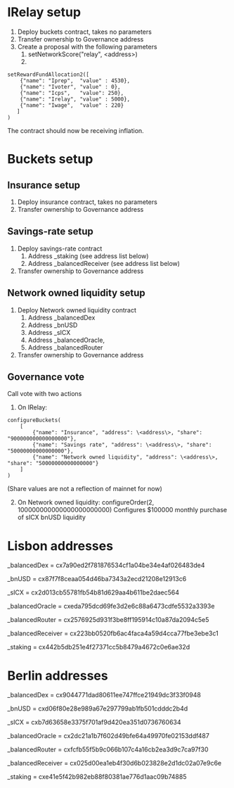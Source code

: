 # IRelay setup
1. Deploy buckets contract, takes no parameters
2. Transfer ownership to Governance address
3. Create a proposal with the following parameters
   1. setNetworkScore("relay", \<address\>)
   2.
```
setRewardFundAllocation2([
    {"name": "Iprep",  "value" : 4530},
    {"name": "Ivoter", "value" : 0},
    {"name": "Icps",   "value": 250},
    {"name": "Irelay", "value" : 5000},
    {"name": "Iwage",  "value" : 220}
   ]
)
```

The contract should now be receiving inflation.

# Buckets setup
## Insurance setup
1. Deploy insurance contract, takes no parameters
2. Transfer ownership to Governance address

## Savings-rate setup
1. Deploy savings-rate contract
   1. Address _staking (see address list below)
   2. Address _balancedReceiver (see address list below)
2. Transfer ownership to Governance address

## Network owned liquidity setup
1. Deploy Network owned liquidity contract
   1. Address _balancedDex
   2. Address _bnUSD
   3. Address _sICX
   4. Address _balancedOracle,
   5. Address _balancedRouter
2. Transfer ownership to Governance address

## Governance vote
Call vote with two actions
1. On IRelay:

```
configureBuckets(
    [
        {"name": "Insurance", "address": \<address\>, "share": "900000000000000000"},
        {"name": "Savings rate", "address": \<address\>, "share": "50000000000000000"},
        {"name": "Network owned liquidity", "address": \<address\>, "share": "50000000000000000"}
    ]
)
```
(Share values are not a reflection of mainnet for now)

2. On Network owned liquidity:
    configureOrder(2, 100000000000000000000000)
    Configures $100000 monthly purchase of sICX bnUSD liquidity


# Lisbon addresses
_balancedDex = cx7a90ed2f781876534cf1a04be34e4af026483de4

_bnUSD = cx87f7f8ceaa054d46ba7343a2ecd21208e12913c6

_sICX = cx2d013cb55781fb54b81d629aa4b611be2daec564

_balancedOracle = cxeda795dcd69fe3d2e6c88a6473cdfe5532a3393e

_balancedRouter = cx2576925d931f3be8ff195914c10a87da2094c5e5

_balancedReceiver = cx223bb0520fb6ac4faca4a59d4cca77fbe3ebe3c1

_staking = cx442b5db251e4f27371cc5b8479a4672c0e6ae32d


# Berlin addresses
_balancedDex = cx9044771dad80611ee747ffce21949dc3f33f0948

_bnUSD = cxd06f80e28e989a67e297799ab1fb501cdddc2b4d

_sICX = cxb7d63658e3375f701af9d420ea351d0736760634

_balancedOracle = cx2dc21a1b7f602d49bfe64a49970fe02153ddf487

_balancedRouter = cxfcfb55f5b9c066b107c4a16cb2ea3d9c7ca97f30

_balancedReceiver = cx025d00ea1eb4f30d6b023828e2d1dc02a07e9c6e

_staking = cxe41e5f42b982eb88f80381ae776d1aac09b74885
